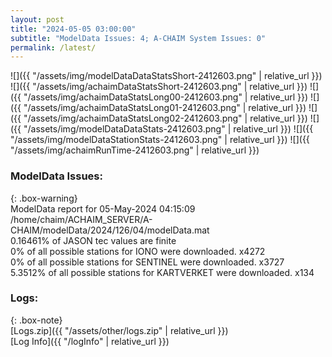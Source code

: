 ```yaml
---
layout: post
title: "2024-05-05 03:00:00"
subtitle: "ModelData Issues: 4; A-CHAIM System Issues: 0"
permalink: /latest/
---
```


![]({{ "/assets/img/modelDataDataStatsShort-2412603.png" | relative_url }})
![]({{ "/assets/img/achaimDataStatsShort-2412603.png" | relative_url }})
![]({{ "/assets/img/achaimDataStatsLong00-2412603.png" | relative_url }})
![]({{ "/assets/img/achaimDataStatsLong01-2412603.png" | relative_url }})
![]({{ "/assets/img/achaimDataStatsLong02-2412603.png" | relative_url }})
![]({{ "/assets/img/modelDataDataStats-2412603.png" | relative_url }})
![]({{ "/assets/img/modelDataStationStats-2412603.png" | relative_url }})
![]({{ "/assets/img/achaimRunTime-2412603.png" | relative_url }})


### ModelData Issues:  
  
{: .box-warning}  
 ModelData report for 05-May-2024 04:15:09   
 /home/chaim/ACHAIM_SERVER/A-CHAIM/modelData/2024/126/04/modelData.mat   
 0.16461% of JASON tec values are finite   
 0% of all possible stations for IONO were downloaded. x4272   
 0% of all possible stations for SENTINEL were downloaded. x3727   
 5.3512% of all possible stations for KARTVERKET were downloaded. x134   
  


### Logs:  
  
{: .box-note}  
[Logs.zip]({{ "/assets/other/logs.zip" | relative_url }})  
[Log Info]({{ "/logInfo" | relative_url }})  
